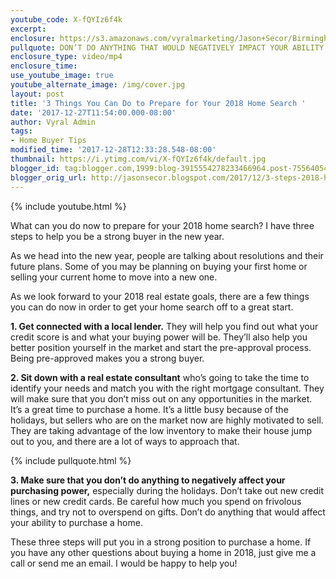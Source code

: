 ```yaml
---
youtube_code: X-fQYIz6f4k
excerpt:
enclosure: https://s3.amazonaws.com/vyralmarketing/Jason+Secor/Birmingham+Real+Estate+3+steps+2018+homebuyers+can+take+today.mp4
pullquote: DON’T DO ANYTHING THAT WOULD NEGATIVELY IMPACT YOUR ABILITY TO PURCHASE A HOME.
enclosure_type: video/mp4
enclosure_time:
use_youtube_image: true
youtube_alternate_image: /img/cover.jpg
layout: post
title: '3 Things You Can Do to Prepare for Your 2018 Home Search '
date: '2017-12-27T11:54:00.000-08:00'
author: Vyral Admin
tags:
- Home Buyer Tips
modified_time: '2017-12-28T12:33:28.548-08:00'
thumbnail: https://i.ytimg.com/vi/X-fQYIz6f4k/default.jpg
blogger_id: tag:blogger.com,1999:blog-3915554278233466964.post-7556405479082764971
blogger_orig_url: http://jasonsecor.blogspot.com/2017/12/3-steps-2018-homebuyers-can-take-today.html
---
```

{% include youtube.html %}

What can you do now to prepare for your 2018 home search? I have three steps to help you be a strong buyer in the new year.

As we head into the new year, people are talking about resolutions and their future plans. Some of you may be planning on buying your first home or selling your current home to move into a new one.

As we look forward to your 2018 real estate goals, there are a few things you can do now in order to get your home search off to a great start.

**1. Get connected with a local lender.** They will help you find out what your credit score is and what your buying power will be. They’ll also help you better position yourself in the market and start the pre-approval process. Being pre-approved makes you a strong buyer.

**2. Sit down with a real estate consultant** who’s going to take the time to identify your needs and match you with the right mortgage consultant. They will make sure that you don’t miss out on any opportunities in the market. It’s a great time to purchase a home. It’s a little busy because of the holidays, but sellers who are on the market now are highly motivated to sell. They are taking advantage of the low inventory to make their house jump out to you, and there are a lot of ways to approach that.

{% include pullquote.html %}

**3. Make sure that you don’t do anything to negatively affect your purchasing power,** especially during the holidays. Don’t take out new credit lines or new credit cards. Be careful how much you spend on frivolous things, and try not to overspend on gifts. Don’t do anything that would affect your ability to purchase a home.

These three steps will put you in a strong position to purchase a home. If you have any other questions about buying a home in 2018, just give me a call or send me an email. I would be happy to help you!
